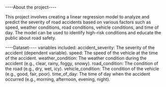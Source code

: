 ----About the project----

This project involves creating a linear regression model to analyze and predict the severity of road accidents based on various factors such as speed, weather conditions, road conditions, vehicle conditions, and time of day. The model can be used to identify high-risk conditions and educate the public about road safety. 

----Dataset----
variables included:
accident_severity: The severity of the accident (dependent variable).
speed: The speed of the vehicle at the time of the accident.
weather_condition: The weather condition during the accident (e.g., clear, rainy, foggy, snowy).
road_condition: The condition of the road (e.g., dry, wet, icy).
vehicle_condition: The condition of the vehicle (e.g., good, fair, poor).
time_of_day: The time of day when the accident occurred (e.g., morning, afternoon, evening, night).
